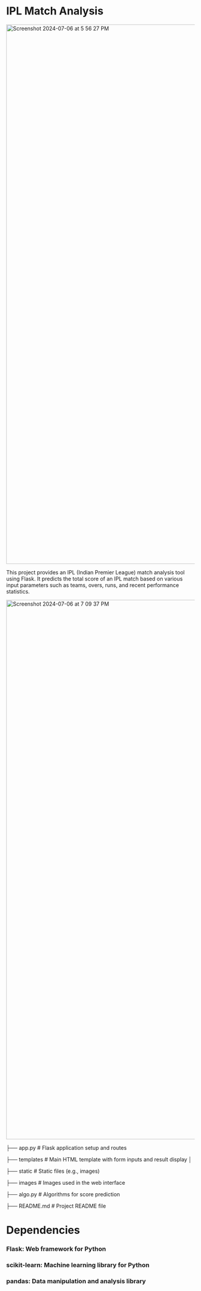 # IPL Match Analysis


<img width="1438" alt="Screenshot 2024-07-06 at 5 56 27 PM" src="https://github.com/itzayush21/IPL_SCORE_WEBSITE/assets/123325069/ae3738ff-9dfb-431d-9b2e-74bd46b4f90a">



This project provides an IPL (Indian Premier League) match analysis tool using Flask. It predicts the total score of an IPL match based on various input parameters such as teams, overs, runs, and recent performance statistics.



<img width="1438" alt="Screenshot 2024-07-06 at 7 09 37 PM" src="https://github.com/itzayush21/IPL_SCORE_WEBSITE/assets/123325069/7eea105c-a09b-4825-95aa-e083ad9cad1d">






├── app.py               # Flask application setup and routes

├── templates            # Main HTML template with form inputs and result display
│        

├── static     # Static files (e.g., images)

   ├── images           # Images used in the web interface

├── algo.py              # Algorithms for score prediction

├── README.md            # Project README file



# Dependencies
### Flask: Web framework for Python
### scikit-learn: Machine learning library for Python
### pandas: Data manipulation and analysis library




